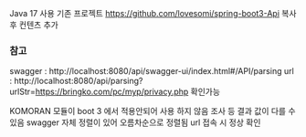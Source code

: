 Java 17 사용
기존 프로젝트 https://github.com/lovesomi/spring-boot3-Api 복사 후 컨텐츠 추가

### 참고 
swagger : http://localhost:8080/api/swagger-ui/index.html#/API/parsing
url : http://localhost:8080/api/parsing?urlStr=https://bringko.com/pc/myp/privacy.php 확인가능

KOMORAN 모듈이 boot 3 에서 적용안되어 사용 하지 않음 
조사 등 결과 값이 다를 수 있음
swagger 자체 정렬이 있어 오름차순으로 정렬됨 url 접속 시 정상 확인
